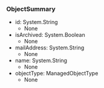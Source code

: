 ### ObjectSummary
- id: System.String
  - None
- isArchived: System.Boolean
  - None
- mailAddress: System.String
  - None
- name: System.String
  - None
- objectType: ManagedObjectType
  - None
